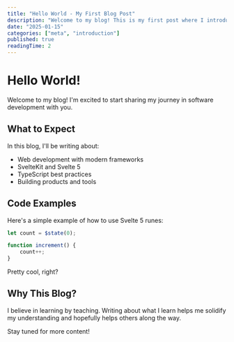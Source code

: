 ```yaml
---
title: "Hello World - My First Blog Post"
description: "Welcome to my blog! This is my first post where I introduce myself and share what you can expect from this blog."
date: "2025-01-15"
categories: ["meta", "introduction"]
published: true
readingTime: 2
---
```


# Hello World!

Welcome to my blog! I'm excited to start sharing my journey in software development with you.

## What to Expect

In this blog, I'll be writing about:

- Web development with modern frameworks
- SvelteKit and Svelte 5
- TypeScript best practices
- Building products and tools

## Code Examples

Here's a simple example of how to use Svelte 5 runes:

```typescript
let count = $state(0);

function increment() {
	count++;
}
```

Pretty cool, right?

## Why This Blog?

I believe in learning by teaching. Writing about what I learn helps me solidify my understanding and hopefully helps others along the way.

Stay tuned for more content!
